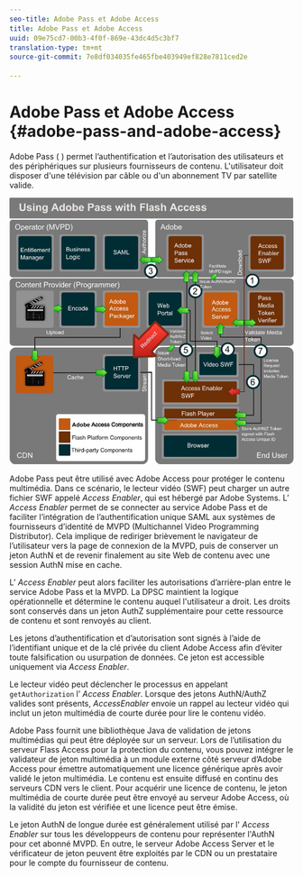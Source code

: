```yaml
---
seo-title: Adobe Pass et Adobe Access
title: Adobe Pass et Adobe Access
uuid: 09e75cd7-00b3-4f0f-869e-43dc4d5c3bf7
translation-type: tm+mt
source-git-commit: 7e8df034035fe465fbe403949ef828e7811ced2e

---
```



# Adobe Pass et Adobe Access {#adobe-pass-and-adobe-access}

Adobe Pass ( [](https://www.adobe.com/products/adobepass/)) permet l’authentification et l’autorisation des utilisateurs et des périphériques sur plusieurs fournisseurs de contenu. L&#39;utilisateur doit disposer d&#39;une télévision par câble ou d&#39;un abonnement TV par satellite valide.

<!--<a id="fig_cln_bc2_44"></a>-->

![](assets/AdobePass_web.png)

Adobe Pass peut être utilisé avec Adobe Access pour protéger le contenu multimédia. Dans ce scénario, le lecteur vidéo (SWF) peut charger un autre fichier SWF appelé *Access Enabler*, qui est hébergé par Adobe Systems. L’ *Access Enabler* permet de se connecter au service Adobe Pass et de faciliter l’intégration de l’authentification unique SAML aux systèmes de fournisseurs d’identité de MVPD (Multichannel Video Programming Distributor). Cela implique de rediriger brièvement le navigateur de l’utilisateur vers la page de connexion de la MVPD, puis de conserver un jeton AuthN et de revenir finalement au site Web de contenu avec une session AuthN mise en cache.

L’ *Access Enabler* peut alors faciliter les autorisations d’arrière-plan entre le service Adobe Pass et la MVPD. La DPSC maintient la logique opérationnelle et détermine le contenu auquel l&#39;utilisateur a droit. Les droits sont conservés dans un jeton AuthZ supplémentaire pour cette ressource de contenu et sont renvoyés au client.

Les jetons d’authentification et d’autorisation sont signés à l’aide de l’identifiant unique et de la clé privée du client Adobe Access afin d’éviter toute falsification ou usurpation de données. Ce jeton est accessible uniquement via *Access Enabler*.

Le lecteur vidéo peut déclencher le processus en appelant `getAuthorization` l’ *Access Enabler*. Lorsque des jetons AuthN/AuthZ valides sont présents, *AccessEnabler* envoie un rappel au lecteur vidéo qui inclut un jeton multimédia de courte durée pour lire le contenu vidéo.

Adobe Pass fournit une bibliothèque Java de validation de jetons multimédias qui peut être déployée sur un serveur. Lors de l’utilisation du serveur Flass Access pour la protection du contenu, vous pouvez intégrer le validateur de jeton multimédia à un module externe côté serveur d’Adobe Access pour émettre automatiquement une licence générique après avoir validé le jeton multimédia. Le contenu est ensuite diffusé en continu des serveurs CDN vers le client. Pour acquérir une licence de contenu, le jeton multimédia de courte durée peut être envoyé au serveur Adobe Access, où la validité du jeton est vérifiée et une licence peut être émise.

Le jeton AuthN de longue durée est généralement utilisé par l&#39; *Access Enabler* sur tous les développeurs de contenu pour représenter l&#39;AuthN pour cet abonné MVPD. En outre, le serveur Adobe Access Server et le vérificateur de jeton peuvent être exploités par le CDN ou un prestataire pour le compte du fournisseur de contenu.
